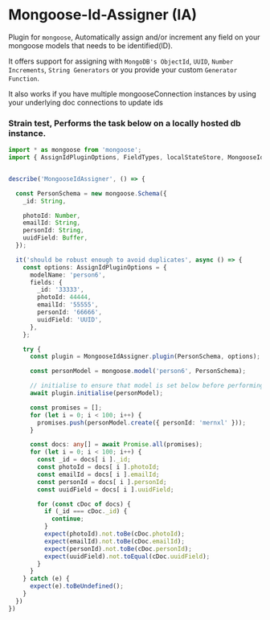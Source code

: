 # Mongoose-Id-Assigner (IA)
Plugin for `mongoose`, Automatically assign and/or increment any field on your mongoose models that needs to be identified(ID).

It offers support for assigning with `MongoDB's ObjectId`, `UUID`, `Number Increments`, `String Generators` or you provide your custom `Generator Function`.

It also works if you have multiple mongooseConnection instances by using your underlying doc connections to update ids

### Strain test, Performs the task below on a locally hosted db instance.
```typescript
import * as mongoose from 'mongoose';
import { AssignIdPluginOptions, FieldTypes, localStateStore, MongooseIdAssigner } from './src';


describe('MongooseIdAssigner', () => {

  const PersonSchema = new mongoose.Schema({
    _id: String,

    photoId: Number,
    emailId: String,
    personId: String,
    uuidField: Buffer,
  });

  it('should be robust enough to avoid duplicates', async () => {
    const options: AssignIdPluginOptions = {
      modelName: 'person6',
      fields: {
        _id: '33333',
        photoId: 44444,
        emailId: '55555',
        personId: '66666',
        uuidField: 'UUID',
      },
    };

    try {
      const plugin = MongooseIdAssigner.plugin(PersonSchema, options);

      const personModel = mongoose.model('person6', PersonSchema);

      // initialise to ensure that model is set below before performing heavy tasks
      await plugin.initialise(personModel);

      const promises = [];
      for (let i = 0; i < 100; i++) {
        promises.push(personModel.create({ personId: 'mernxl' }));
      }

      const docs: any[] = await Promise.all(promises);
      for (let i = 0; i < 100; i++) {
        const _id = docs[ i ]._id;
        const photoId = docs[ i ].photoId;
        const emailId = docs[ i ].emailId;
        const personId = docs[ i ].personId;
        const uuidField = docs[ i ].uuidField;

        for (const cDoc of docs) {
          if (_id === cDoc._id) {
            continue;
          }
          expect(photoId).not.toBe(cDoc.photoId);
          expect(emailId).not.toBe(cDoc.emailId);
          expect(personId).not.toBe(cDoc.personId);
          expect(uuidField).not.toEqual(cDoc.uuidField);
        }
      }
    } catch (e) {
      expect(e).toBeUndefined();
    }
  })
})
```
